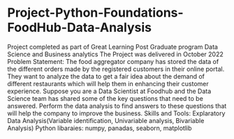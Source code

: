 # Project-Python-Foundations-FoodHub-Data-Analysis
Project completed as part of Great Learning Post Graduate program Data Science and Business analytics
The Project was delivered in October 2022
Problem Statement: The food aggregator company has stored the data of the different orders made by the registered customers in their online portal. They want to analyze the data to get a fair idea about the demand of different restaurants which will help them in enhancing their customer experience. Suppose you are a Data Scientist at Foodhub and the Data Science team has shared some of the key questions that need to be answered. Perform the data analysis to find answers to these questions that will help the company to improve the business.
Skills and Tools: Explaratory Data Analysis(Variable identification, Univariable analysis, Bivariable Analysis)
Python libaraies: numpy, panadas, seaborn, matplotlib 
